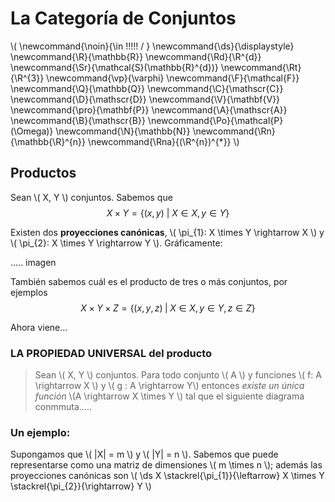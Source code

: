 # La Categoría de Conjuntos
<script type="text/javascript" async
  src="https://cdnjs.cloudflare.com/ajax/libs/mathjax/2.7.1/MathJax.js?config=TeX-MML-AM_CHTML">
</script>

\\(
  \newcommand{\noin}{\in \!\!\!\!\! / }
  \newcommand{\ds}{\displaystyle}
  \newcommand{\R}{\mathbb{R}}
  \newcommand{\Rd}{\R^{d}}
  \newcommand{\Sr}{\mathcal{S}(\mathbb{R}^{d})}
  \newcommand{\Rt}{\R^{3}}
  \newcommand{\vp}{\varphi}
  \newcommand{\F}{\mathcal{F}}
  \newcommand{\Q}{\mathbb{Q}}
  \newcommand{\C}{\mathscr{C}}
  \newcommand{\D}{\mathscr{D}}
  \newcommand{\V}{\mathbf{V}}
  \newcommand{\pro}{\mathbf{P}}
  \newcommand{\A}{\mathscr{A}}
  \newcommand{\B}{\mathscr{B}}
  \newcommand{\Po}{\mathcal{P}(\Omega)}
  \newcommand{\N}{\mathbb{N}}
  \newcommand{\Rn}{\mathbb{\R}^{n}}
  \newcommand{\Rna}{(\R^{n})^{*}}
\\)

## Productos

Sean \\( X, Y \\) conjuntos. Sabemos que
$$ X \times Y = \lbrace (x,y) \: | \: X \in X , \, y \in Y \rbrace $$

Existen dos **proyecciones canónicas**, \\( \pi_{1}: X \times Y \rightarrow X \\) y \\( \pi_{2}: X \times Y \rightarrow Y \\). Gráficamente:

..... imagen

También sabemos cuál es el producto de tres o más conjuntos, por ejemplos $$ X \times Y \times Z = \lbrace (x,y,z) \; | \; X \in X , \, y \in Y,  \, z \in Z \rbrace $$

Ahora viene...

### LA PROPIEDAD UNIVERSAL del producto
> Sean \\( X, Y \\) conjuntos. Para todo conjunto \\( A \\) y funciones \\( f: A \rightarrow X \\) y  \\( g : A \rightarrow Y\\) entonces *existe un única función* \\(A \rightarrow X \times Y \\) tal que el siguiente diagrama conmmuta.....


### Un ejemplo:
Supongamos que \\( |X| = m \\) y \\( |Y| = n  \\). Sabemos que puede representarse como una matriz de dimensiones \\( m \times n \\); además las proyecciones canónicas son \\( \ds X \stackrel{\pi_{1}}{\leftarrow} X \times Y \stackrel{\pi_{2}}{\rightarrow} Y \\)  

